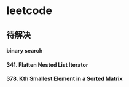 # leetcode

## 待解决

#### binary search

#### 341. Flatten Nested List Iterator
#### 378. Kth Smallest Element in a Sorted Matrix